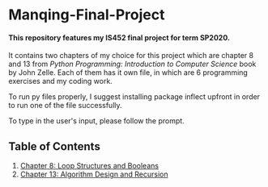# Manqing-Final-Project
#### This repository features my IS452 final project for term SP2020.

It contains two chapters of my choice for this project which are chapter 8 and 13 from *Python Programming: Introduction to Computer Science* book by John Zelle. Each of them has it own file, in which are 6 programming exercises and my coding work.

To run py files properly, I suggest installing package inflect upfront in order to run one of the file successfully.

To type in the user's input, please follow the prompt.


## Table of Contents
1. [Chapter 8: Loop Structures and Booleans](https://github.com/mwang118/Manqing-Final-Project/tree/master/Chapter%208)
2. [Chapter 13: Algorithm Design and Recursion](https://github.com/mwang118/Manqing-Final-Project/tree/master/Chapter%2013)
